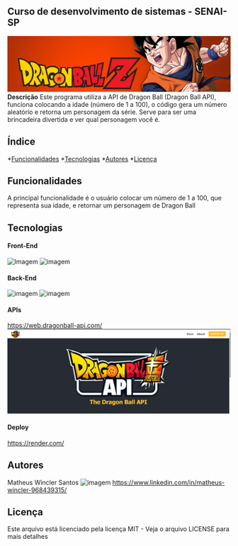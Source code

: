 ## Curso de desenvolvimento de sistemas - SENAI-SP
![imagem](static/img/titulo-readme.png)
**Descrição**
Este programa utiliza a API de Dragon Ball (Dragon Ball API), funciona colocando a idade (número de 1 a 100), o código gera um número aleatório e retorna um personagem da série. Serve para ser uma brincadeira divertida e ver qual personagem você é.
## Índice

*[Funcionalidades](#Funcionalidades)
*[Tecnologias](#Tecnologias)
*[Autores](#Autores)
*[Licença](#Licença)

## Funcionalidades
A principal funcionalidade é o usuário colocar um número de 1 a 100, que representa sua idade, e retornar um personagem de Dragon Ball

## Tecnologias
#### Front-End
![Imagem](https://img.shields.io/badge/HTML-%23E34F26.svg?logo=html5&logoColor=white)
![imagem](https://img.shields.io/badge/CSS-1572B6?logo=css3&logoColor=fff)

#### Back-End
![imagem](https://img.shields.io/badge/Python-3776AB?logo=python&logoColor=fff)
![imagem](https://img.shields.io/badge/Flask-000?logo=flask&logoColor=fff)

#### APIs
https://web.dragonball-api.com/
![API do Dragon Ball](static/img/dragon%20ball%20api.png)

#### Deploy
https://render.com/

## Autores
Matheus Wincler Santos
![imagem](https://custom-icon-badges.demolab.com/badge/LinkedIn-0A66C2?logo=linkedin-white&logoColor=fff)
https://www.linkedin.com/in/matheus-wincler-968439315/

## Licença
Este arquivo está licenciado pela licença MIT - Veja o arquivo LICENSE para mais detalhes
